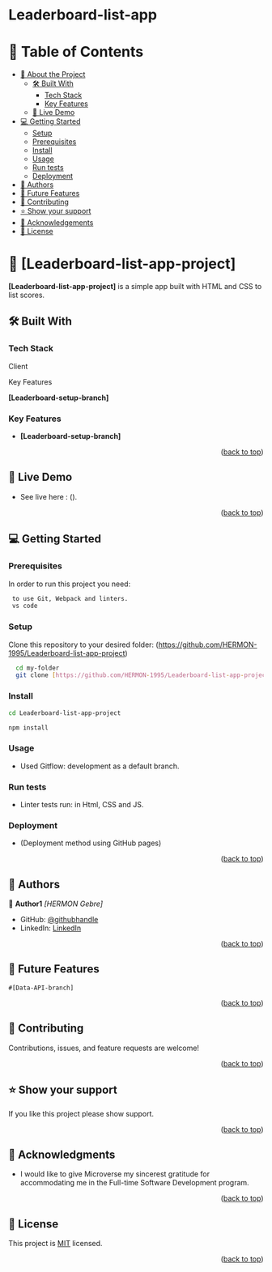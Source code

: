 # Leaderboard-list-app

<a name="readme-top"></a>

<!-- TABLE OF CONTENTS -->

# 📗 Table of Contents

- [📖 About the Project](#about-project)
  - [🛠 Built With](#built-with)
    - [Tech Stack](#tech-stack)
    - [Key Features](#key-features)
  - [🚀 Live Demo](#live-demo)
- [💻 Getting Started](#getting-started)
  - [Setup](#setup)
  - [Prerequisites](#prerequisites)
  - [Install](#install)
  - [Usage](#usage)
  - [Run tests](#run-tests)
  - [Deployment](#triangular_flag_on_post-deployment)
- [👥 Authors](#authors)
- [🔭 Future Features](#future-features)
- [🤝 Contributing](#contributing)
- [⭐️ Show your support](#support)
- [🙏 Acknowledgements](#acknowledgements)
- [📝 License](#license)

<!-- PROJECT DESCRIPTION -->

# 📖 [Leaderboard-list-app-project] <a name="about-project"></a>

**[Leaderboard-list-app-project]** is a simple app built with HTML and CSS to list scores.

## 🛠 Built With <a name="built-with"></a>

### Tech Stack <a name="tech-stack"></a>

Client

Key Features

**[Leaderboard-setup-branch]**

<!-- Features -->

### Key Features <a name="key-features"></a>

- **[Leaderboard-setup-branch]**

<p align="right">(<a href="#readme-top">back to top</a>)</p>

<!-- LIVE DEMO -->

## 🚀 Live Demo <a name="live-demo"></a>

- See live here : ().

<p align="right">(<a href="#readme-top">back to top</a>)</p>

<!-- GETTING STARTED -->

## 💻 Getting Started <a name="getting-started"></a>

### Prerequisites

In order to run this project you need:

```sh
 to use Git, Webpack and linters.
 vs code
```

### Setup

Clone this repository to your desired folder: (https://github.com/HERMON-1995/Leaderboard-list-app-project)

```sh
  cd my-folder
  git clone [https://github.com/HERMON-1995/Leaderboard-list-app-project.git]
```
### Install
 
 ```sh
 cd Leaderboard-list-app-project
 ```
 ```sh
 npm install
 ```

 
### Usage

- Used Gitflow: development as a default branch.

### Run tests

- Linter tests run: in Html, CSS and JS.

### Deployment

- (Deployment method using GitHub pages)

<p align="right">(<a href="#readme-top">back to top</a>)</p>

<!-- AUTHORS -->

## 👥 Authors <a name="authors"></a>

👤 **Author1**
 *[HERMON Gebre]*
 
- GitHub: [@githubhandle](https://github.com/HERMON-1995)
- LinkedIn: [LinkedIn](https://www.linkedin.com/in/hermon-gebre-03290a228/)
 
<p align="right">(<a href="#readme-top">back to top</a>)</p>

<!-- FUTURE FEATURES -->

## 🔭 Future Features <a name="future-features"></a>
    #[Data-API-branch]

<p align="right">(<a href="#readme-top">back to top</a>)</p>

<!-- CONTRIBUTING -->

## 🤝 Contributing <a name="contributing"></a>

Contributions, issues, and feature requests are welcome!

<p align="right">(<a href="#readme-top">back to top</a>)</p>

<!-- SUPPORT -->

## ⭐️ Show your support <a name="support"></a>

If you like this project please show support.

<p align="right">(<a href="#readme-top">back to top</a>)</p>

<!-- ACKNOWLEDGEMENTS -->

## 🙏 Acknowledgments <a name="acknowledgements"></a>

* I would like to give Microverse my sincerest gratitude for accommodating me in the Full-time Software Development program.

<p align="right">(<a href="#readme-top">back to top</a>)</p>

<!-- LICENSE -->

## 📝 License <a name="license"></a>

This project is [MIT](./LICENSE) licensed.

<p align="right">(<a href="#readme-top">back to top</a>)</p>
